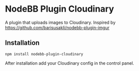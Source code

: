 # NodeBB Plugin Cloudinary

A plugin that uploads images to Cloudinary.
Inspired by https://github.com/barisusakli/nodebb-plugin-imgur

## Installation

    npm install nodebb-plugin-cloudinary


After installation add your Cloudinary config in the control panel.


